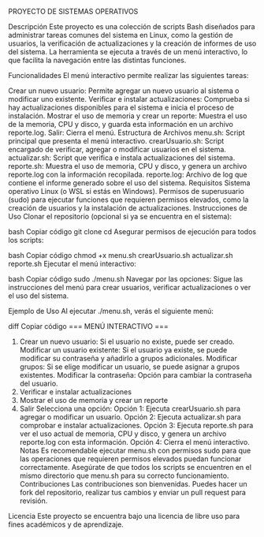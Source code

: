 PROYECTO DE SISTEMAS OPERATIVOS

Descripción
Este proyecto es una colección de scripts Bash diseñados para administrar tareas comunes del sistema en Linux, como la gestión de usuarios, la verificación de actualizaciones y la creación de informes de uso del sistema. La herramienta se ejecuta a través de un menú interactivo, lo que facilita la navegación entre las distintas funciones.

Funcionalidades
El menú interactivo permite realizar las siguientes tareas:

Crear un nuevo usuario: Permite agregar un nuevo usuario al sistema o modificar uno existente.
Verificar e instalar actualizaciones: Comprueba si hay actualizaciones disponibles para el sistema e inicia el proceso de instalación.
Mostrar el uso de memoria y crear un reporte: Muestra el uso de la memoria, CPU y disco, y guarda esta información en un archivo reporte.log.
Salir: Cierra el menú.
Estructura de Archivos
menu.sh: Script principal que presenta el menú interactivo.
crearUsuario.sh: Script encargado de verificar, agregar o modificar usuarios en el sistema.
actualizar.sh: Script que verifica e instala actualizaciones del sistema.
reporte.sh: Muestra el uso de memoria, CPU y disco, y genera un archivo reporte.log con la información recopilada.
reporte.log: Archivo de log que contiene el informe generado sobre el uso del sistema.
Requisitos
Sistema operativo Linux (o WSL si estás en Windows).
Permisos de superusuario (sudo) para ejecutar funciones que requieren permisos elevados, como la creación de usuarios y la instalación de actualizaciones.
Instrucciones de Uso
Clonar el repositorio (opcional si ya se encuentra en el sistema):

bash
Copiar código
git clone <URL-del-repositorio>
cd <nombre-del-repositorio>
Asegurar permisos de ejecución para todos los scripts:

bash
Copiar código
chmod +x menu.sh crearUsuario.sh actualizar.sh reporte.sh
Ejecutar el menú interactivo:

bash
Copiar código
sudo ./menu.sh
Navegar por las opciones: Sigue las instrucciones del menú para crear usuarios, verificar actualizaciones o ver el uso del sistema.

Ejemplo de Uso
Al ejecutar ./menu.sh, verás el siguiente menú:

diff
Copiar código
=== MENÚ INTERACTIVO ===
1) Crear un nuevo usuario:
Si el usuario no existe, puede ser creado.
Modificar un usuario existente: Si el usuario ya existe, se puede modificar su contraseña y añadirlo a grupos adicionales.
Modificar grupos: Si se elige modificar un usuario, se puede asignar a grupos existentes.
Modificar la contraseña: Opción para cambiar la contraseña del usuario.
3) Verificar e instalar actualizaciones
4) Mostrar el uso de memoria y crear un reporte
5) Salir
Selecciona una opción:
Opción 1: Ejecuta crearUsuario.sh para agregar o modificar un usuario.
Opción 2: Ejecuta actualizar.sh para comprobar e instalar actualizaciones.
Opción 3: Ejecuta reporte.sh para ver el uso actual de memoria, CPU y disco, y genera un archivo reporte.log con esta información.
Opción 4: Cierra el menú interactivo.
Notas
Es recomendable ejecutar menu.sh con permisos sudo para que las operaciones que requieren permisos elevados puedan funcionar correctamente.
Asegúrate de que todos los scripts se encuentren en el mismo directorio que menu.sh para su correcto funcionamiento.
Contribuciones
Las contribuciones son bienvenidas. Puedes hacer un fork del repositorio, realizar tus cambios y enviar un pull request para revisión.

Licencia
Este proyecto se encuentra bajo una licencia de libre uso para fines académicos y de aprendizaje.
